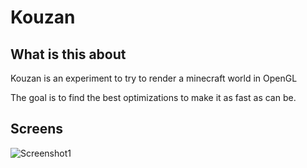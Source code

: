 Kouzan
======

What is this about
------------------

Kouzan is an experiment to try to render
a minecraft world in OpenGL

The goal is to find the best optimizations
to make it as fast as can be.

Screens
-------

![Screenshot1](http://cloud.github.com/downloads/Youx/kouzan/2011-01-05-222626_1678x1029_scrot.png)
